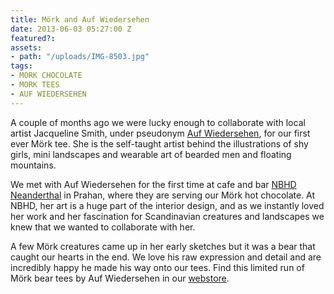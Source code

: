 ```yaml
---
title: Mörk and Auf Wiedersehen
date: 2013-06-03 05:27:00 Z
featured?: 
assets:
- path: "/uploads/IMG-8503.jpg"
tags:
- MORK CHOCOLATE
- MORK TEES
- AUF WIEDERSEHEN
---
```


A couple of months ago we were lucky enough to collaborate with local artist Jacqueline Smith, under pseudonym [Auf Wiedersehen](http://www.facebook.com/aufwiedersehenillustrated), for our first ever Mörk tee. She is the self-taught artist behind the illustrations of shy girls, mini landscapes and wearable art of bearded men and floating mountains.


We met with Auf Wiedersehen for the first time at cafe and bar [NBHD Neanderthal](http://www.nbhdneanderthal.com.au/) in Prahan, where they are serving our Mörk hot chocolate. At NBHD, her art is a huge part of the interior design, and as we instantly loved her work and her fascination for Scandinavian creatures and landscapes we knew that we wanted to collaborate with her.

A few Mörk creatures came up in her early sketches but it was a bear that caught our hearts in the end. We love his raw expression and detail and are incredibly happy he made his way onto our tees. Find this limited run of Mörk bear tees by Auf Wiedersehen in our [webstore](http://store.morkchocolate.com.au/).
